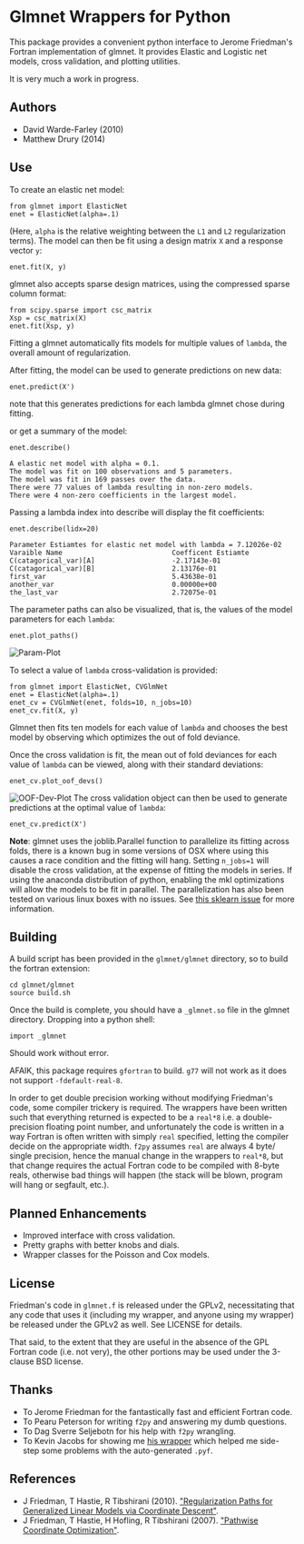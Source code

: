 Glmnet Wrappers for Python
==========================

This package provides a convenient python interface to Jerome Friedman's
Fortran implementation of glmnet.  It provides Elastic and Logistic net models,
cross validation, and plotting utilities. 

It is very much a work in progress.

Authors
-------

* David Warde-Farley (2010)
* Matthew Drury (2014)

Use
---

To create an elastic net model:

```
from glmnet import ElasticNet
enet = ElasticNet(alpha=.1)
```

(Here, `alpha` is the relative weighting between the `L1` and `L2`
regularization terms).  The model can then be fit using a design matrix `X` and
a response vector `y`:

```
enet.fit(X, y)
```

glmnet also accepts sparse design matrices, using the compressed sparse
column format:

```
from scipy.sparse import csc_matrix
Xsp = csc_matrix(X)
enet.fit(Xsp, y)
```

Fitting a glmnet automatically fits models for multiple values of `lambda`,
the overall amount of regularization.

After fitting, the model can be used to generate predictions on new data:

```
enet.predict(X')
```

note that this generates predictions for each lambda glmnet chose during 
fitting.

or get a summary of the model:

```
enet.describe()
```

```
A elastic net model with alpha = 0.1.
The model was fit on 100 observations and 5 parameters.     
The model was fit in 169 passes over the data.                
There were 77 values of lambda resulting in non-zero models. 
There were 4 non-zero coefficients in the largest model.    
```

Passing a lambda index into describe will display the fit coefficients:

```
enet.describe(lidx=20)
```

```
Parameter Estiamtes for elastic net model with lambda = 7.12026e-02
Varaible Name                           Coefficent Estiamte
C(catagorical_var)[A]                   -2.17143e-01
C(catagorical_var)[B]                   2.13176e-01
first_var                               5.43638e-01
another_var                             0.00000e+00
the_last_var                            2.72075e-01
```

The parameter paths can also be visualized, that is, the values of the model
parameters for each `lambda`:

```
enet.plot_paths()
```

![Param-Plot](https://raw.githubusercontent.com/madrury/glmnet-python/master/images/reg_paths.png)

To select a value of `lambda` cross-validation is provided:

```
from glmnet import ElasticNet, CVGlmNet
enet = ElasticNet(alpha=.1)
enet_cv = CVGlmNet(enet, folds=10, n_jobs=10)
enet_cv.fit(X, y)
```

Glmnet then fits ten models for each value of `lambda` and chooses the best
model by observing which optimizes the out of fold deviance. 

Once the cross validation is fit, the mean out of fold deviances for each value
of `lambda` can be viewed, along with their standard deviations:

```
enet_cv.plot_oof_devs()
```

![OOF-Dev-Plot](https://raw.githubusercontent.com/madrury/glmnet-python/master/images/oof_dev.png)
The cross validation object can then be used to generate predictions at the
optimal value of `lambda`:

```
enet_cv.predict(X')
```

**Note**: glmnet uses the joblib.Parallel function to parallelize its fitting
across folds, there is a known bug in some versions of OSX where using this
causes a race condition and the fitting will hang.  Setting `n_jobs=1` will
disable the cross validation, at the expense of fitting the models in series.
If using the anaconda distribution of python, enabling the mkl optimizations
will allow the models to be fit in parallel.  The parallelization has also been
tested on various linux boxes with no issues. See
[this sklearn issue](https://github.com/scikit-learn/scikit-learn/issues/636) for more
information.

Building
--------

A build script has been provided in the `glmnet/glmnet` directory, so to build
the fortran extension:

```
cd glmnet/glmnet
source build.sh
```
Once the build is complete, you should have a `_glmnet.so` file in the glmnet
directory.  Dropping into a python shell:

```
import _glmnet
```

Should work without error.

AFAIK, this package requires  `gfortran` to build. `g77` will not work as
it does not support `-fdefault-real-8`.

In order to get double precision working without modifying Friedman's code,
some compiler trickery is required. The wrappers have been written such that
everything returned is expected to be a `real*8` i.e. a double-precision
floating point number, and unfortunately the code is written in a way 
Fortran is often written with simply `real` specified, letting the compiler
decide on the appropriate width. `f2py` assumes `real` are always 4 byte/
single precision, hence the manual change in the wrappers to `real*8`, but
that change requires the actual Fortran code to be compiled with 8-byte reals,
otherwise bad things will happen (the stack will be blown, program will hang 
or segfault, etc.).

Planned Enhancements
--------------------

* Improved interface with cross validation.
* Pretty graphs with better knobs and dials.
* Wrapper classes for the Poisson and Cox models.

License
-------

Friedman's code in `glmnet.f` is released under the GPLv2, necessitating that
any code that uses it (including my wrapper, and anyone using my wrapper)
be released under the GPLv2 as well. See LICENSE for details.

That said, to the extent that they are useful in the absence of the GPL Fortran
code (i.e. not very), the other portions may be used under the 3-clause BSD
license.

Thanks
------

* To Jerome Friedman for the fantastically fast and efficient Fortran code.
* To Pearu Peterson for writing `f2py` and answering my dumb questions.
* To Dag Sverre Seljebotn for his help with `f2py` wrangling.
* To Kevin Jacobs for showing me [his
   wrapper](http://code.google.com/p/glu-genetics/source/browse/trunk/glu/lib/glm/glmnet.pyf)
  which helped me side-step some problems with the auto-generated `.pyf`.

References
----------

* J Friedman, T Hastie, R Tibshirani (2010). ["Regularization Paths for
  Generalized Linear Models via Coordinate
  Descent"](http://www.jstatsoft.org/v33/i01/paper).
* J Friedman, T Hastie, H Hofling, R Tibshirani (2007). ["Pathwise Coordinate
  Optimization"](http://arxiv.org/pdf/0708.1485.pdf").
